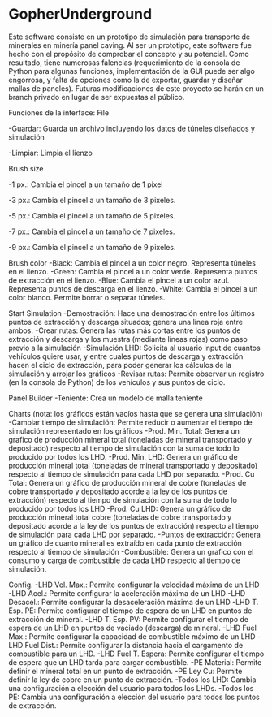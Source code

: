 # GopherUnderground
Este software consiste en un prototipo de simulación para transporte de minerales en minería panel caving.
Al ser un prototipo, este software fue hecho con el propósito de comprobar el concepto y su potencial. Como resultado, tiene numerosas falencias (requerimiento de la consola de Python para algunas funciones, implementación de la GUI puede ser algo engorrosa, y falta de opciones como la de exportar, guardar y diseñar mallas de paneles).
Futuras modificaciones de este proyecto se harán en un branch privado en lugar de ser expuestas al público.

Funciones de la interface:
File

-Guardar: Guarda un archivo incluyendo los datos de túneles diseñados y simulación

-Limpiar: Limpia el lienzo

Brush size

-1 px.: Cambia el pincel a un tamaño de 1 pixel

-3 px.: Cambia el pincel a un tamaño de 3 pixeles.

-5 px.: Cambia el pincel a un tamaño de 5 pixeles.

-7 px.: Cambia el pincel a un tamaño de 7 pixeles.

-9 px.: Cambia el pincel a un tamaño de 9 pixeles.

Brush color
-Black: Cambia el pincel a un color negro. Representa túneles en el lienzo.
-Green: Cambia el pincel a un color verde. Representa puntos de extracción en el lienzo.
-Blue: Cambia el pincel a un color azul. Representa puntos de descarga en el lienzo.
-White: Cambia el pincel a un color blanco. Permite borrar o separar túneles.

Start Simulation
-Demostración: Hace una demostración entre los últimos puntos de extracción y descarga situados; genera una línea roja entre ambos.
-Crear rutas: Genera las rutas más cortas entre los puntos de extracción y descarga y los muestra (mediante líneas rojas) como paso previo a la simulación
-Simulación LHD: Solicita al usuario input de cuantos vehículos quiere usar, y entre cuales puntos de descarga y extracción hacen el ciclo de extracción, para poder generar los cálculos de la simulación y arrojar los gráficos
-Revisar rutas: Permite observar un registro (en la consola de Python) de los vehículos y sus puntos de ciclo.

Panel Builder
-Teniente: Crea un modelo de malla teniente

Charts (nota: los gráficos están vacíos hasta que se genera una simulación)
-Cambiar tiempo de simulación: Permite reducir o aumentar el tiempo de simulación representado en los gráficos
-Prod. Min. Total: Genera un grafico de producción mineral total (toneladas de mineral transportado y depositado) respecto al tiempo de simulación con la suma de todo lo producido por todos los LHD.
-Prod. Min. LHD: Genera un gráfico de producción mineral total (toneladas de mineral transportado y depositado) respecto al tiempo de simulación para cada LHD por separado.
-Prod. Cu Total: Genera un gráfico de producción mineral de cobre (toneladas de cobre transportado y depositado acorde a la ley de los puntos de extracción) respecto al tiempo de simulación con la suma de todo lo producido por todos los LHD
-Prod. Cu LHD: Genera un gráfico de producción mineral total cobre (toneladas de cobre transportado y depositado acorde a la ley de los puntos de extracción) respecto al tiempo de simulación para cada LHD por separado.
-Puntos de extracción: Genera un gráfico de cuanto mineral es extraído en cada punto de extracción respecto al tiempo de simulación
-Combustible: Genera un grafico con el consumo y carga de combustible de cada LHD respecto al tiempo de simulación.

Config.
-LHD Vel. Max.: Permite configurar la velocidad máxima de un LHD
-LHD Acel.: Permite configurar la aceleración máxima de un LHD
-LHD Desacel.: Permite configurar la desaceleración máxima de un LHD
-LHD T. Esp. PE: Permite configurar el tiempo de espera de un LHD en puntos de extracción de mineral.
-LHD T. Esp. PV: Permite configurar el tiempo de espera de un LHD en puntos de vaciado (descarga) de mineral.
-LHD Fuel Max.: Permite configurar la capacidad de combustible máximo de un LHD
-LHD Fuel Dist.: Permite configurar la distancia hacia el cargamento de combustible para un LHD.
-LHD Fuel T. Espera: Permite configurar el tiempo de espera que un LHD tarda para cargar combustible.
-PE Material: Permite definir el mineral total en un punto de extracción.
-PE Ley Cu: Permite definir la ley de cobre en un punto de extracción. 
-Todos los LHD: Cambia una configuración a elección del usuario para todos los LHDs.
-Todos los PE: Cambia una configuración a elección del usuario para todos los puntos de extracción.
